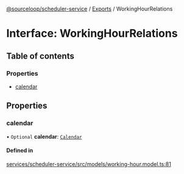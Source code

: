 [@sourceloop/scheduler-service](../README.md) / [Exports](../modules.md) / WorkingHourRelations

# Interface: WorkingHourRelations

## Table of contents

### Properties

- [calendar](WorkingHourRelations.md#calendar)

## Properties

### calendar

• `Optional` **calendar**: [`Calendar`](../classes/Calendar.md)

#### Defined in

[services/scheduler-service/src/models/working-hour.model.ts:81](https://github.com/sourcefuse/loopback4-microservice-catalog/blob/00e854d46/services/scheduler-service/src/models/working-hour.model.ts#L81)
